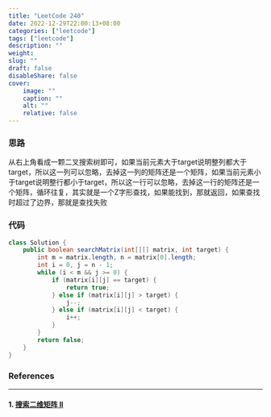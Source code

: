 ```yaml
---
title: "LeetCode 240"
date: 2022-12-29T22:00:13+08:00
categories: ["leetcode"]
tags: ["leetcode"]
description: ""
weight:
slug: ""
draft: false
disableShare: false
cover:
    image: ""
    caption: ""
    alt: ""
    relative: false
---
```


### 思路

从右上角看成一颗二叉搜索树即可，如果当前元素大于target说明整列都大于target，所以这一列可以忽略，去掉这一列的矩阵还是一个矩阵，如果当前元素小于target说明整行都小于target，所以这一行可以忽略，去掉这一行的矩阵还是一个矩阵，循环往复，其实就是一个Z字形查找，如果能找到，那就返回，如果查找时超过了边界，那就是查找失败

### 代码

```java
class Solution {
    public boolean searchMatrix(int[][] matrix, int target) {
        int m = matrix.length, n = matrix[0].length;
        int i = 0, j = n - 1;
        while (i < m && j >= 0) {
            if (matrix[i][j] == target) {
                return true;
            } else if (matrix[i][j] > target) {
                j--;
            } else if (matrix[i][j] < target) {
                i++;
            }
        }
        return false;
    }
}
```

### References

---

#### 1. [搜索二维矩阵 II](https://leetcode.cn/problems/search-a-2d-matrix-ii/)

